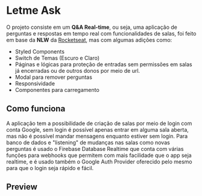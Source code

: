 # Letme Ask

O projeto consiste em um **Q&A Real-time**, ou seja, uma aplicação de perguntas e respostas em tempo real com funcionalidades de salas, foi feito em base da **NLW** da <a href="https://www.rocketseat.com.br/" target="_blank">Rocketseat</a>, mas com algumas adições como:
- Styled Components
- Switch de Temas (Escuro e Claro)
- Páginas e lógicas para proteção de entradas sem permissões em salas já encerradas ou de outros donos por meio de url.
- Modal para remover perguntas
- Responsividade
- Componentes para carregamento

## Como funciona

A aplicação tem a possibilidade de criação de salas por meio de login com conta Google, sem login é possível apenas entrar em alguma sala aberta, mas não é possível mandar mensagens enquanto estiver sem login. Para banco de dados e "listening" de mudanças nas salas como novas perguntas é usado o Firebase Database Realtime que conta com várias funções para webhooks que permitem com mais facilidade que o app seja realtime, e é usado também o Google Auth Provider oferecido pelo mesmo para que o login seja rápido e fácil.

## Preview
